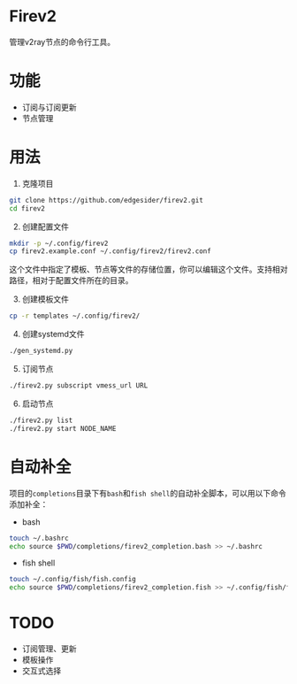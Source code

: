 # Firev2

管理v2ray节点的命令行工具。

# 功能

- 订阅与订阅更新
- 节点管理

# 用法

1. 克隆项目

```bash
git clone https://github.com/edgesider/firev2.git
cd firev2
```

2. 创建配置文件

```bash
mkdir -p ~/.config/firev2
cp firev2.example.conf ~/.config/firev2/firev2.conf
```

这个文件中指定了模板、节点等文件的存储位置，你可以编辑这个文件。支持相对路径，相对于配置文件所在的目录。

3. 创建模板文件

```bash
cp -r templates ~/.config/firev2/
```

4. 创建systemd文件

```bash
./gen_systemd.py
```

5. 订阅节点

```bash
./firev2.py subscript vmess_url URL
```

6. 启动节点

```bash
./firev2.py list
./firev2.py start NODE_NAME
```

# 自动补全

项目的`completions`目录下有`bash`和`fish shell`的自动补全脚本，可以用以下命令添加补全：

- bash

```bash
touch ~/.bashrc
echo source $PWD/completions/firev2_completion.bash >> ~/.bashrc
```

- fish shell

```bash
touch ~/.config/fish/fish.config
echo source $PWD/completions/firev2_completion.fish >> ~/.config/fish/fish.config
```

# TODO

- 订阅管理、更新
- 模板操作
- 交互式选择
